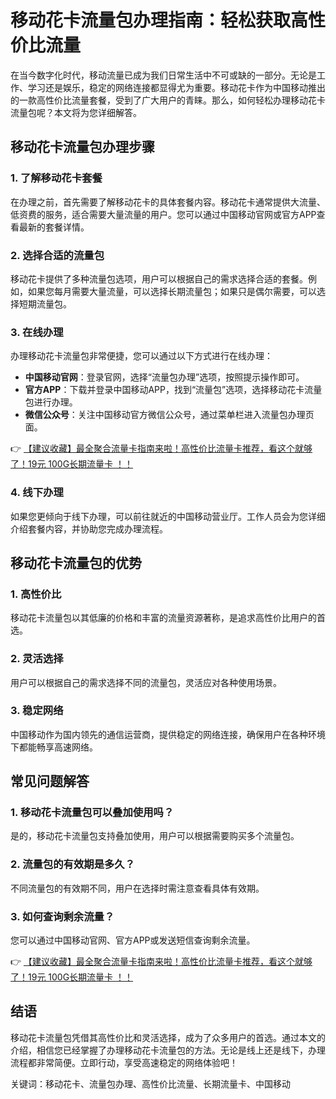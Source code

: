# 移动花卡流量包办理指南：轻松获取高性价比流量

在当今数字化时代，移动流量已成为我们日常生活中不可或缺的一部分。无论是工作、学习还是娱乐，稳定的网络连接都显得尤为重要。移动花卡作为中国移动推出的一款高性价比流量套餐，受到了广大用户的青睐。那么，如何轻松办理移动花卡流量包呢？本文将为您详细解答。

## 移动花卡流量包办理步骤

### 1. 了解移动花卡套餐
在办理之前，首先需要了解移动花卡的具体套餐内容。移动花卡通常提供大流量、低资费的服务，适合需要大量流量的用户。您可以通过中国移动官网或官方APP查看最新的套餐详情。

### 2. 选择合适的流量包
移动花卡提供了多种流量包选项，用户可以根据自己的需求选择合适的套餐。例如，如果您每月需要大量流量，可以选择长期流量包；如果只是偶尔需要，可以选择短期流量包。

### 3. 在线办理
办理移动花卡流量包非常便捷，您可以通过以下方式进行在线办理：
- **中国移动官网**：登录官网，选择“流量包办理”选项，按照提示操作即可。
- **官方APP**：下载并登录中国移动APP，找到“流量包”选项，选择移动花卡流量包进行办理。
- **微信公众号**：关注中国移动官方微信公众号，通过菜单栏进入流量包办理页面。

👉 [【建议收藏】最全聚合流量卡指南来啦！高性价比流量卡推荐，看这个就够了！19元 100G长期流量卡 ！！](https://bit.ly/Liuliangka)

### 4. 线下办理
如果您更倾向于线下办理，可以前往就近的中国移动营业厅。工作人员会为您详细介绍套餐内容，并协助您完成办理流程。

## 移动花卡流量包的优势

### 1. 高性价比
移动花卡流量包以其低廉的价格和丰富的流量资源著称，是追求高性价比用户的首选。

### 2. 灵活选择
用户可以根据自己的需求选择不同的流量包，灵活应对各种使用场景。

### 3. 稳定网络
中国移动作为国内领先的通信运营商，提供稳定的网络连接，确保用户在各种环境下都能畅享高速网络。

## 常见问题解答

### 1. 移动花卡流量包可以叠加使用吗？
是的，移动花卡流量包支持叠加使用，用户可以根据需要购买多个流量包。

### 2. 流量包的有效期是多久？
不同流量包的有效期不同，用户在选择时需注意查看具体有效期。

### 3. 如何查询剩余流量？
您可以通过中国移动官网、官方APP或发送短信查询剩余流量。

👉 [【建议收藏】最全聚合流量卡指南来啦！高性价比流量卡推荐，看这个就够了！19元 100G长期流量卡 ！！](https://bit.ly/Liuliangka)

## 结语

移动花卡流量包凭借其高性价比和灵活选择，成为了众多用户的首选。通过本文的介绍，相信您已经掌握了办理移动花卡流量包的方法。无论是线上还是线下，办理流程都非常简便。立即行动，享受高速稳定的网络体验吧！

关键词：移动花卡、流量包办理、高性价比流量、长期流量卡、中国移动